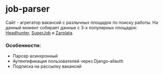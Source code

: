 # job-parser
Сайт - агрегатор вакансий с разлычных площадок по поиску работы. На данный момент собирает данные с 3-х популярных площадок: [Headhunter](https://hh.ru/), [SuperJob](https://superjob.ru) и [Zarplata](https://zarplata.ru).

### Особенности:

- Парсер асинхронный
- Аутентификация пользователей через Django-allauth
- Подписка на рассылку вакансий
